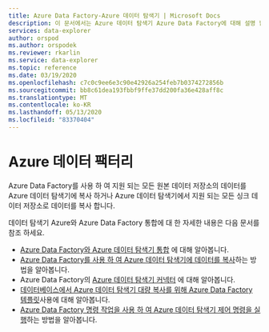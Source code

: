 ```yaml
---
title: Azure Data Factory-Azure 데이터 탐색기 | Microsoft Docs
description: 이 문서에서는 Azure 데이터 탐색기 Azure Data Factory에 대해 설명 합니다.
services: data-explorer
author: orspod
ms.author: orspodek
ms.reviewer: rkarlin
ms.service: data-explorer
ms.topic: reference
ms.date: 03/19/2020
ms.openlocfilehash: c7c0c9ee6e3c90e42926a254feb7b0374272856b
ms.sourcegitcommit: bb8c61dea193fbbf9ffe37dd200fa36e428aff8c
ms.translationtype: MT
ms.contentlocale: ko-KR
ms.lasthandoff: 05/13/2020
ms.locfileid: "83370404"
---
```

# <a name="azure-data-factory"></a>Azure 데이터 팩터리

Azure Data Factory를 사용 하 여 지원 되는 모든 원본 데이터 저장소의 데이터를 Azure 데이터 탐색기에 복사 하거나 Azure 데이터 탐색기에서 지원 되는 모든 싱크 데이터 저장소로 데이터를 복사 합니다.

데이터 탐색기 Azure와 Azure Data Factory 통합에 대 한 자세한 내용은 다음 문서를 참조 하세요.

* [Azure Data Factory와 Azure 데이터 탐색기 통합](../../data-factory-integration.md) 에 대해 알아봅니다. 
* [Azure Data Factory를 사용 하 여 Azure 데이터 탐색기에 데이터를 복사](../../data-factory-load-data.md)하는 방법을 알아봅니다.
* Azure Data Factory의 [Azure 데이터 탐색기 커넥터](https://docs.microsoft.com/azure/data-factory/connector-azure-data-explorer) 에 대해 알아봅니다.
* [데이터베이스에서 Azure 데이터 탐색기 대량 복사를 위해 Azure Data Factory 템플릿](../../data-factory-template.md)사용에 대해 알아봅니다.
* [Azure Data Factory 명령 작업을 사용 하 여 Azure 데이터 탐색기 제어 명령을 실행](../../data-factory-command-activity.md)하는 방법을 알아봅니다.
 